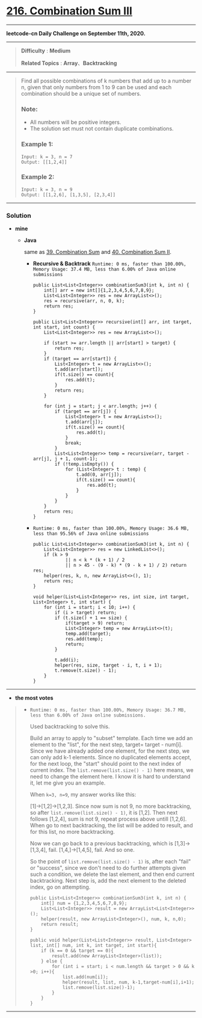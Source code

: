 # [216. Combination Sum III](https://leetcode.com/problems/combination-sum-iii/description/)

---

**leetcode-cn Daily Challenge on September 11th, 2020.**

---

> **Difficulty** : **Medium**
>
> **Related Topics** : **Array**、**Backtracking**

---

> Find all possible combinations of k numbers that add up to a number n, given that only numbers from 1 to 9 can be used and each combination should be a unique set of numbers.
>
> ### Note:
> * All numbers will be positive integers.
> * The solution set must not contain duplicate combinations.
>
> ### Example 1:
> ```
> Input: k = 3, n = 7
> Output: [[1,2,4]]
> ```
>
> ### Example 2:
> ```
> Input: k = 3, n = 9
> Output: [[1,2,6], [1,3,5], [2,3,4]]
> ```

---

### Solution

* **mine**
  * **Java**

    same as [39. Combination Sum](https://github.com/103style/LeetCode/blob/master/Array/39.%20Combination%20Sum.md) and [40. Combination Sum II](https://github.com/103style/LeetCode/blob/master/Array/40.%20Combination%20Sum%20II.md).

    * **Recursive & Backtrack**  `Runtime: 0 ms, faster than 100.00%, Memory Usage: 37.4 MB, less than 6.00% of Java online submissions`
      ```
      public List<List<Integer>> combinationSum3(int k, int n) {
          int[] arr = new int[]{1,2,3,4,5,6,7,8,9};
          List<List<Integer>> res = new ArrayList<>();
          res = recursive(arr, n, 0, k);
          return res;
      }

      public List<List<Integer>> recursive(int[] arr, int target, int start, int count) {
          List<List<Integer>> res = new ArrayList<>();

          if (start >= arr.length || arr[start] > target) {
              return res;
          }
          if (target == arr[start]) {
              List<Integer> t = new ArrayList<>();
              t.add(arr[start]);
              if(t.size() == count){
                  res.add(t);
              }
              return res;
          }

          for (int j = start; j < arr.length; j++) {
              if (target == arr[j]) {
                  List<Integer> t = new ArrayList<>();
                  t.add(arr[j]);
                  if(t.size() == count){
                      res.add(t);
                  }
                  break;
              }
              List<List<Integer>> temp = recursive(arr, target - arr[j], j + 1, count-1);
              if (!temp.isEmpty()) {
                  for (List<Integer> t : temp) {
                      t.add(0, arr[j]);
                      if(t.size() == count){
                          res.add(t);
                      }
                  }
              }
          }
          return res;
      }
      ```

    * `Runtime: 0 ms, faster than 100.00%, Memory Usage: 36.6 MB, less than 95.56% of Java online submissions`
      ```
      public List<List<Integer>> combinationSum3(int k, int n) {
          List<List<Integer>> res = new LinkedList<>();
          if (k > 9
                  || n < k * (k + 1) / 2
                  || n > 45 - (9 - k) * (9 - k + 1) / 2) return res;
          helper(res, k, n, new ArrayList<>(), 1);
          return res;
      }

      void helper(List<List<Integer>> res, int size, int target, List<Integer> t, int start) {
          for (int i = start; i < 10; i++) {
              if (i > target) return;
              if (t.size() + 1 == size) {
                  if(target > 9) return;
                  List<Integer> temp = new ArrayList<>(t);
                  temp.add(target);
                  res.add(temp);
                  return;
              }

              t.add(i);
              helper(res, size, target - i, t, i + 1);
              t.remove(t.size() - 1);
          }
      }
      ```

---

* **the most votes**
>  * `Runtime: 0 ms, faster than 100.00%, Memory Usage: 36.7 MB, less than 6.00% of Java online submissions.`
>
>    Used backtracking to solve this.
>
>    Build an array to apply to "subset" template. Each time we add an element to the "list", for the next step, target= target - num[i]. Since we have already added one element, for the next step, we can only add k-1 elements. Since no duplicated elements accept, for the next loop, the "start" should point to the next index of current index. The `list.remove(list.size() - 1)` here means, we need to change the element here. I know it is hard to understand it, let me give you an example.
>
>    When `k=3, n=9`, my answer works like this:
>
>    [1]->[1,2]->[1,2,3]. Since now sum is not 9, no more backtracking, so after `list.remove(list.size() - 1)`, it is [1,2]. Then next follows [1,2,4], sum is not 9, repeat process above untill [1,2,6]. When go to next backtracking, the list will be added to result, and for this list, no more backtracking.
>
>    Now we can go back to a previous backtracking, which is [1,3]->[1,3,4], fail. [1,4,]->[1,4,5], fail. And so one.
>
>    So the point of `list.remove(list.size() - 1)` is, after each "fail" or "success", since we don't need to do further attempts given such a condition, we delete the last element, and then end current backtracking. Next step is, add the next element to the deleted index, go on attempting.
>    ```
>    public List<List<Integer>> combinationSum3(int k, int n) {
>        int[] num = {1,2,3,4,5,6,7,8,9};
>        List<List<Integer>> result = new ArrayList<List<Integer>>();
>        helper(result, new ArrayList<Integer>(), num, k, n,0);
>        return result;
>    }
>
>    public void helper(List<List<Integer>> result, List<Integer> list, int[] num, int k, int target, int start){
>        if (k == 0 && target == 0){
>            result.add(new ArrayList<Integer>(list));
>        } else {
>            for (int i = start; i < num.length && target > 0 && k >0; i++){
>                list.add(num[i]);
>                helper(result, list, num, k-1,target-num[i],i+1);
>                list.remove(list.size()-1);
>            }
>        }
>    }
>    ```

---
